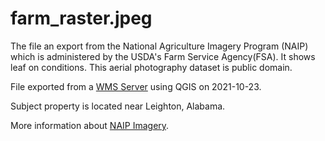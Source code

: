 
# farm_raster.jpeg

The file an export from the National Agriculture Imagery Program (NAIP) which is administered by the USDA's Farm Service Agency(FSA).  It shows leaf on conditions. This aerial photography dataset is public domain.

File exported from a [WMS Server](https://gis.apfo.usda.gov/arcgis/services/NAIP/USDA_CONUS_PRIME/ImageServer/WMSServer)  using QGIS on 2021-10-23.

Subject property is located near Leighton, Alabama.

More information about [NAIP Imagery](https://www.fsa.usda.gov/programs-and-services/aerial-photography/imagery-programs/naip-imagery/index).
